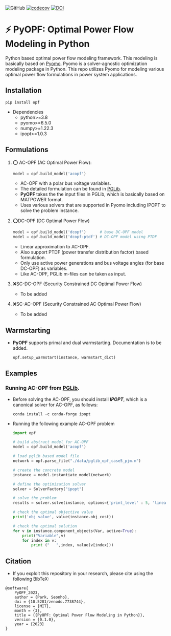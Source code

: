 ![GitHub](https://img.shields.io/github/license/seonho-park/PyOPF?label=license)
[![codecov](https://codecov.io/gh/seonho-park/PyOPF/branch/main/graph/badge.svg?token=QZTV5P31IC)](https://codecov.io/gh/seonho-park/PyOPF)
[![DOI](https://zenodo.org/badge/614393450.svg)](https://zenodo.org/badge/latestdoi/614393450)


# :zap: PyOPF: Optimal Power Flow Modeling in Python
Python based optimal power flow modeling framework. This modeling is basically based on [Pyomo](https://github.com/Pyomo/pyomo).
Pyomo is a solver-agnostic optimization modeling package in Python. 
This repo utilizes Pyomo for modeling various optimal power flow formulations in power system applications.


## Installation
```
pip install opf
```


* Dependencies
    + python>=3.8
    + pyomo>=6.5.0
    + numpy>=1.22.3
    + ipopt>=1.0.3


## Formulations
1. :o: AC-OPF (AC Optimal Power Flow): 
    ```python
    model = opf.build_model('acopf')
    ```
    - AC-OPF with a polar bus voltage variables.
    - The detailed formulation can be found in [PGLib](https://github.com/power-grid-lib/pglib-opf).
    - **PyOPF** takes the the input files in PGLib, which is basically based on MATPOWER format.
    - Uses various solvers that are supported in Pyomo including IPOPT to solve the problem instance.

2. :o:DC-OPF (DC Optimal Power Flow)
    ```python
    model = opf.build_model('dcopf')      # base DC-OPF model
    model = opf.build_model('dcopf-ptdf') # DC-OPF model using PTDF
    ```
    - Linear approximation to AC-OPF.
    - Also support PTDF (power transfer distribution factor) based formulation.
    - Only use active power generations and bus voltage angles (for base DC-OPF) as variables.
    - Like AC-OPF, PGLib m-files can be taken as input.

3. :x:SC-DC-OPF (Security Constrained DC Optimal Power Flow)
    -  To be added

4. :x:SC-AC-OPF (Security Constrained AC Optimal Power Flow)
    -  To be added

## Warmstarting
* **PyOPF** supports primal and dual warmstarting. Documentation is to be added.
    ```python
    opf.setup_warmstart(instance, warmstart_dict) 
    ```


## Examples
### Running AC-OPF from [PGLib](https://github.com/power-grid-lib/pglib-opf).
- Before solving the AC-OPF, you should install ***IPOPT***, which is a canonical solver for AC-OPF, as follows:
    ```
    conda install -c conda-forge ipopt
    ```

- Running the following example AC-OPF problem
    ```python
    import opf

    # build abstract model for AC-OPF
    model = opf.build_model('acopf')

    # load pglib based model file
    network = opf.parse_file("./data/pglib_opf_case5_pjm.m")

    # create the concrete model
    instance = model.instantiate_model(network)

    # define the optimization solver
    solver = SolverFactory("ipopt")

    # solve the problem
    results = solver.solve(instance, options={'print_level' : 5, 'linear_solver': 'ma27'}, tee=True)

    # check the optimal objective value
    print('obj value', value(instance.obj_cost))

    # check the optimal solution
    for v in instance.component_objects(Var, active=True):
        print("Variable",v)  
        for index in v:
            print ("   ",index, value(v[index]))  
    ```


## Citation
- If you exploit this repository in your research, please cite using the following BibTeX:

```
@software{
    PyOPF_2023,
    author = {Park, Seonho},
    doi = {10.5281/zenodo.7738744},
    license = {MIT},
    month = {3},
    title = {{PyOPF: Optimal Power Flow Modeling in Python}},
    version = {0.1.0},
    year = {2023}
}
```